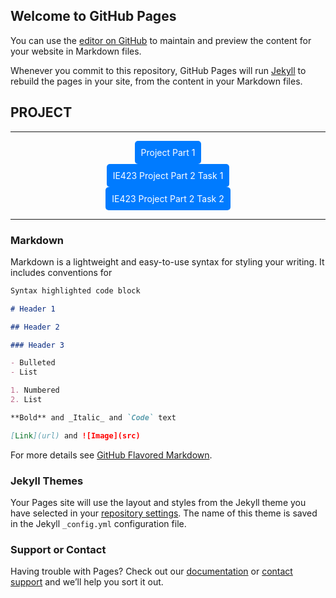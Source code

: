 ## Welcome to GitHub Pages

You can use the [editor on GitHub](https://github.com/BU-IE-423/fall-23-ilaydacelenkk/edit/main/index.md) to maintain and preview the content for your website in Markdown files.

Whenever you commit to this repository, GitHub Pages will run [Jekyll](https://jekyllrb.com/) to rebuild the pages in your site, from the content in your Markdown files.

## PROJECT

<hr>
<div style="text-align:center;">
  <a href="Project_Part1.html" target="_blank" style="padding: 10px; background-color: #007BFF; color: white; border-radius: 5px; text-decoration: none; display: inline-block; transition: background-color 0.3s;"
     onmouseover="this.style.backgroundColor='#de2390'"
     onmouseout="this.style.backgroundColor='#8c0855'">Project Part 1</a>
</div>
<div style="text-align:center;">
  <a href="IE423 Project Part 2 Task 1.html" target="_blank" style="padding: 10px; background-color: #007BFF; color: white; border-radius: 5px; text-decoration: none; display: inline-block; transition: background-color 0.3s;"
     onmouseover="this.style.backgroundColor='#de2390'"
     onmouseout="this.style.backgroundColor='#8c0855'">IE423 Project Part 2 Task 1</a>
</div>
<div style="text-align:center;">
  <a href="IE423 Project Part 2 Task 2.html" target="_blank" style="padding: 10px; background-color: #007BFF; color: white; border-radius: 5px; text-decoration: none; display: inline-block; transition: background-color 0.3s;"
     onmouseover="this.style.backgroundColor='#de2390'"
     onmouseout="this.style.backgroundColor='#8c0855'">IE423 Project Part 2 Task 2</a>
</div>
<hr>

### Markdown

Markdown is a lightweight and easy-to-use syntax for styling your writing. It includes conventions for

```markdown
Syntax highlighted code block

# Header 1

## Header 2

### Header 3

- Bulleted
- List

1. Numbered
2. List

**Bold** and _Italic_ and `Code` text

[Link](url) and ![Image](src)
```

For more details see [GitHub Flavored Markdown](https://guides.github.com/features/mastering-markdown/).

### Jekyll Themes

Your Pages site will use the layout and styles from the Jekyll theme you have selected in your [repository settings](https://github.com/BU-IE-582/fall-23-ilaydacelenkk/settings/pages). The name of this theme is saved in the Jekyll `_config.yml` configuration file.

### Support or Contact

Having trouble with Pages? Check out our [documentation](https://docs.github.com/categories/github-pages-basics/) or [contact support](https://support.github.com/contact) and we’ll help you sort it out.
